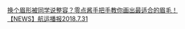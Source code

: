   
[换个眉形被同学说整容？零点酱手把手教你画出最适合的眉毛！](http://www.dianyue.me/archives/990/fzlb0b8zblc1rmop/)  
[【NEWS】航运播报2018.7.31](http://www.dianyue.me/archives/502/26930l5ijprl2f1q/)
